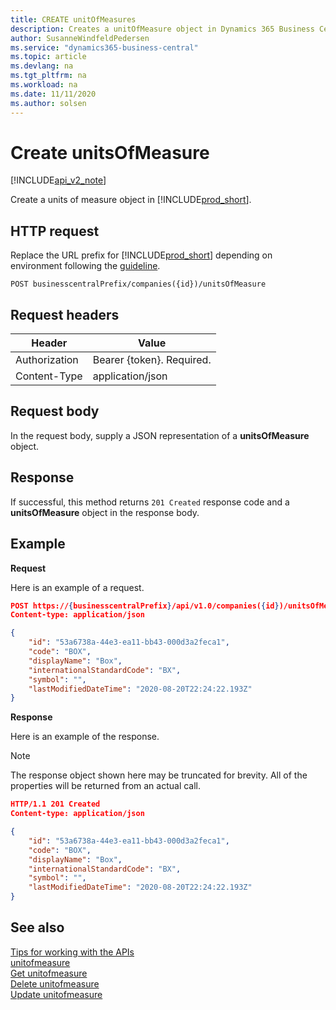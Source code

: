 ```yaml
---
title: CREATE unitOfMeasures  
description: Creates a unitOfMeasure object in Dynamics 365 Business Central.
author: SusanneWindfeldPedersen
ms.service: "dynamics365-business-central"
ms.topic: article
ms.devlang: na
ms.tgt_pltfrm: na
ms.workload: na
ms.date: 11/11/2020
ms.author: solsen
---
```


# Create unitsOfMeasure

[!INCLUDE[api_v2_note](../../../includes/api_v2_note.md)]

Create a units of measure object in [!INCLUDE[prod_short](../../../includes/prod_short.md)].

## HTTP request
Replace the URL prefix for [!INCLUDE[prod_short](../../../includes/prod_short.md)] depending on environment following the [guideline](../endpoints-apis-for-dynamics.md).
```
POST businesscentralPrefix/companies({id})/unitsOfMeasure
```

## Request headers

|Header|Value|
|------|-----|
|Authorization  |Bearer {token}. Required. |
|Content-Type  |application/json   |

## Request body
In the request body, supply a JSON representation of a **unitsOfMeasure** object.

## Response
If successful, this method returns ```201 Created``` response code and a **unitsOfMeasure** object in the response body.

## Example

**Request**

Here is an example of a request.

```json
POST https://{businesscentralPrefix}/api/v1.0/companies({id})/unitsOfMeasure
Content-type: application/json

{
    "id": "53a6738a-44e3-ea11-bb43-000d3a2feca1",
    "code": "BOX",
    "displayName": "Box",
    "internationalStandardCode": "BX",
    "symbol": "",
    "lastModifiedDateTime": "2020-08-20T22:24:22.193Z"
}
```

**Response**

Here is an example of the response. 

> [!NOTE]  
>   The response object shown here may be truncated for brevity. All of the properties will be returned from an actual call.

```json
HTTP/1.1 201 Created
Content-type: application/json

{
    "id": "53a6738a-44e3-ea11-bb43-000d3a2feca1",
    "code": "BOX",
    "displayName": "Box",
    "internationalStandardCode": "BX",
    "symbol": "",
    "lastModifiedDateTime": "2020-08-20T22:24:22.193Z"
}
```

## See also
[Tips for working with the APIs](../../../developer/devenv-connect-apps-tips.md)    
[unitofmeasure](../resources/dynamics_unitofmeasure.md)    
[Get unitofmeasure](dynamics_unitofmeasure_Get.md)    
[Delete unitofmeasure](dynamics_unitofmeasure_Delete.md)    
[Update unitofmeasure](dynamics_unitofmeasure_Update.md)    

